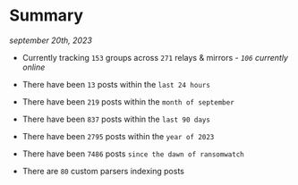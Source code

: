 
# Summary
_september 20th, 2023_

- Currently tracking `153` groups across `271` relays & mirrors - _`106` currently online_

- There have been `13` posts within the `last 24 hours`

- There have been `219` posts within the `month of september`

- There have been `837` posts within the `last 90 days`

- There have been `2795` posts within the `year of 2023`

- There have been `7486` posts `since the dawn of ransomwatch`

- There are `80` custom parsers indexing posts
